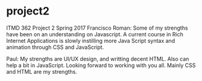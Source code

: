 # project2
ITMD 362 Project 2 Spring 2017
Francisco Roman: Some of my strengths have been on an understanding on Javascript. A current course in Rich Internet Applications is slowly instilling more Java Script syntax and animation through CSS and JavaScript.   

Paul:
My strengths are UI/UX design, and writting decent HTML. Also can help a bit in JavaScript. Looking forward to working with you all. Mainly CSS and HTML are my strengths.
